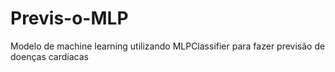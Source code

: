 # Previs-o-MLP
Modelo de machine learning utilizando MLPClassifier para fazer previsão de doenças cardíacas
